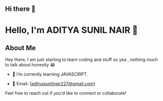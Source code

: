 ## Hi there 👋

# Hello, I'm ADITYA SUNIL NAIR 👋

## About Me

 Hey there, I am just starting to learn coding and stuff so yea , nothing much to talk about honestly 😂

- 🌱 I’m currently learning JAVASCRIPT.

- 📧 Email: [adityasunilnair227@gmail.com]

Feel free to reach out if you'd like to connect or collaborate!

